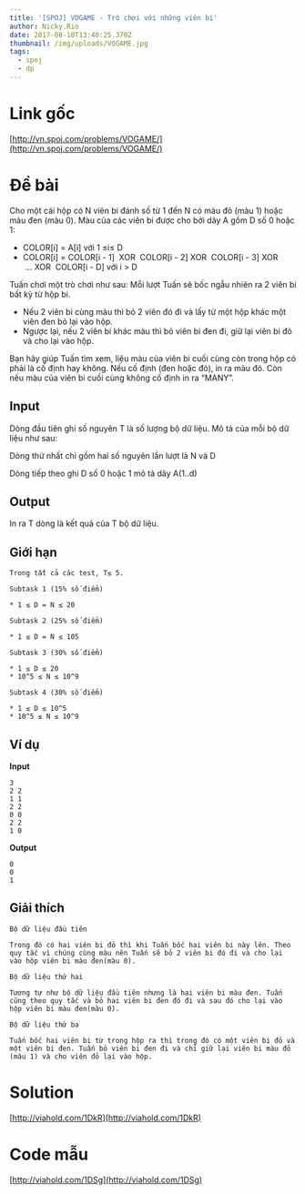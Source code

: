 ```yaml
---
title: '[SPOJ] VOGAME - Trò chơi với những viên bi'
author: Nicky.Rio
date: 2017-08-10T13:40:25.370Z
thumbnail: /img/uploads/VOGAME.jpg
tags:
  - spoj
  - dp
---
```

# Link gốc
[http://vn.spoj.com/problems/VOGAME/](http://vn.spoj.com/problems/VOGAME/)
# Đề bài
Cho một cái hộp có N viên bi đánh số từ 1 đến N có màu đỏ (màu 1) hoặc màu đen (màu 0). Màu của các viên bi được cho bởi dãy A gồm D số 0 hoặc 1:

* COLOR[i] = A[i] với 1 ≤i≤ D
* COLOR[i] = COLOR[i - 1]  XOR  COLOR[i - 2] XOR  COLOR[i - 3] XOR  ... XOR  COLOR[i - D] với i > D

Tuấn chơi một trò chơi như sau: Mỗi lượt Tuấn sẽ bốc ngẫu nhiên ra 2 viên bi bất kỳ từ hộp bi.

* Nếu 2 viên bi cùng màu thì bỏ 2 viên đó đi và lấy từ một hộp khác một viên đen bỏ lại vào hộp.
* Ngược lại, nếu 2 viên bi khác màu thì bỏ viên bi đen đi, giữ lại viên bi đỏ và cho lại vào hộp.

Bạn hãy giúp Tuấn tìm xem, liệu màu của viên bi cuối cùng còn trong hộp có phải là cố định hay không. Nếu cố định (đen hoặc đỏ), in ra màu đó. Còn nếu màu của viên bi cuối cùng không cố định in ra “MANY”.

## Input

Dòng đầu tiên ghi số nguyên T là số lượng bộ dữ liệu. Mô tả của mỗi bộ dữ liệu như sau: 

Dòng thứ nhất chỉ gồm hai số nguyên lần lượt là N và D

Dòng tiếp theo ghi D số 0 hoặc 1 mô tả dãy A(1..d)

## Output

In ra T dòng là kết quả của T bộ dữ liệu.

## Giới hạn
```
Trong tất cả các test, T≤ 5.

Subtask 1 (15% số điểm)

* 1 ≤ D = N ≤ 20

Subtask 2 (25% số điểm)

* 1 ≤ D = N ≤ 105

Subtask 3 (30% số điểm)

* 1 ≤ D ≤ 20
* 10^5 ≤ N ≤ 10^9

Subtask 4 (30% số điểm)

* 1 ≤ D ≤ 10^5
* 10^5 ≤ N ≤ 10^9
```
## Ví dụ
**Input**
```
3
2 2
1 1
2 2
0 0
2 2
1 0
```
**Output**
```
0
0
1
```
## Giải thích
```
Bộ dữ liệu đầu tiên

Trong đó có hai viên bi đỏ thì khi Tuấn bốc hai viên bi này lên. Theo quy tắc vì chúng cùng màu nên Tuấn sẽ bỏ 2 viên bi đó đi và cho lại vào hộp viên bi màu đen(màu 0).

Bộ dữ liệu thứ hai
 
Tương tự như bộ dữ liệu đầu tiên nhưng là hai viên bi màu đen. Tuấn cũng theo quy tắc và bỏ hai viên bi đen đó đi và sau đó cho lại vào hộp viên bi màu đen(màu 0).

Bộ dữ liệu thứ ba

Tuấn bốc hai viên bi từ trong hộp ra thì trong đó có một viên bi đỏ và một viên bi đen. Tuấn bỏ viên bi đen đi và chỉ giữ lại viên bi màu đỏ (màu 1) và cho viên đỏ lại vào hộp.
```

# Solution
[http://viahold.com/1DkR](http://viahold.com/1DkR)
# Code mẫu
[http://viahold.com/1DSg](http://viahold.com/1DSg)





